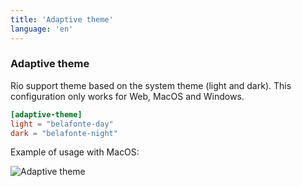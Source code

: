 ```yaml
---
title: 'Adaptive theme'
language: 'en'
---
```


### Adaptive theme

Rio support theme based on the system theme (light and dark). This configuration only works for Web, MacOS and Windows.

```toml
[adaptive-theme]
light = "belafonte-day"
dark = "belafonte-night"
```

Example of usage with MacOS:

![Adaptive theme](/assets/features/adaptive-theme.gif)
